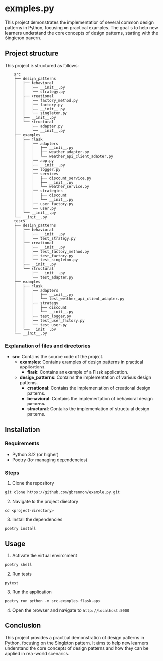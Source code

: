 # exmples.py

This project demonstrates the implementation of several common design patterns in Python, focusing on practical examples.
The goal is to help new learners understand the core concepts of design patterns, starting with the Singleton pattern.

## Project structure

This project is structured as follows:

```plaintext
    src
    ├── design_patterns
    │   ├── behavioral
    │   │   ├── __init__.py
    │   │   └── strategy.py
    │   ├── creational
    │   │   ├── factory_method.py
    │   │   ├── factory.py
    │   │   ├── __init__.py
    │   │   └── singleton.py
    │   ├── __init__.py
    │   └── structural
    │       ├── adapter.py
    │       └── __init__.py
    ├── examples
    │   ├── flask
    │   │   ├── adapters
    │   │   │   ├── __init__.py
    │   │   │   ├── weather_adapter.py
    │   │   │   └── weather_api_client_adapter.py
    │   │   ├── app.py
    │   │   ├── __init__.py
    │   │   ├── logger.py
    │   │   ├── services
    │   │   │   ├── discount_service.py
    │   │   │   ├── __init__.py
    │   │   │   └── weather_service.py
    │   │   ├── strategies
    │   │   │   ├── discount
    │   │   │   └── __init__.py
    │   │   ├── user_factory.py
    │   │   └── user.py
    │   └── __init__.py
    └── __init__.py
    tests
    ├── design_patterns
    │   ├── behavioral
    │   │   ├── __init__.py
    │   │   └── test_strategy.py
    │   ├── creational
    │   │   ├── __init__.py
    │   │   ├── test_factory_method.py
    │   │   ├── test_factory.py
    │   │   └── test_singleton.py
    │   ├── __init__.py
    │   └── structural
    │       ├── __init__.py
    │       └── test_adapter.py
    ├── examples
    │   ├── flask
    │   │   ├── adapters
    │   │   │   ├── __init__.py
    │   │   │   └── test_weather_api_client_adapter.py
    │   │   ├── strategy
    │   │   │   ├── discount
    │   │   │   └── __init__.py
    │   │   ├── test_logger.py
    │   │   ├── test_user_factory.py
    │   │   └── test_user.py
    │   └── __init__.py
    └── __init__.py
```

### Explanation of files and directories

- **src**: Contains the source code of the project.
  - **examples**: Contains examples of design patterns in practical applications.
    - **flask**: Contains an example of a Flask application.
  - **design_patterns**: Contains the implementation of various design patterns.
    - **creational**: Contains the implementation of creational design patterns.
    - **behavioral**: Contains the implementation of behavioral design patterns.
    - **structural**: Contains the implementation of structural design patterns.


## Installation

### Requirements

- Python 3.12 (or higher)
- Poetry (for managing dependencies)

### Steps

1. Clone the repository

```
git clone https://github.com/gbrennon/example.py.git
```

2. Navigate to the project directory

```
cd <project-directory>
```

3. Install the dependencies

```
poetry install
```

## Usage

1. Activate the virtual environment

```
poetry shell
```

2. Run tests

```
pytest
```

3. Run the application

```
poetry run python -m src.examples.flask.app
```

4. Open the browser and navigate to `http://localhost:5000`

## Conclusion

This project provides a practical demonstration of design patterns in Python,
focusing on the Singleton pattern. It aims to help new learners understand the
core concepts of design patterns and how they can be applied in real-world
scenarios.
